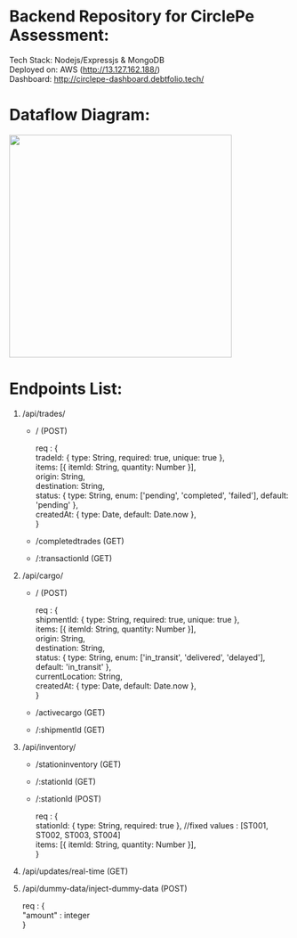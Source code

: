# Backend Repository for CirclePe Assessment:
Tech Stack: Nodejs/Expressjs & MongoDB</br>
Deployed on: AWS (http://13.127.162.188/)<br>
Dashboard: http://circlepe-dashboard.debtfolio.tech/

# Dataflow Diagram:
<img src = "https://github.com/user-attachments/assets/0802baf1-4986-47da-a401-3923f1f883a1" width="400">

# Endpoints List:
1. /api/trades/

    - / (POST)
  
      req : {</br>
          tradeId: { type: String, required: true, unique: true },</br>
          items: [{ itemId: String, quantity: Number }],</br>
          origin: String,</br>
          destination: String,</br>
          status: { type: String, enum: ['pending', 'completed', 'failed'], default: 'pending' },</br>
          createdAt: { type: Date, default: Date.now },</br>
      }

    - /completedtrades (GET)
    - /:transactionId (GET)

1. /api/cargo/

    - / (POST)
  
      req : {</br>
          shipmentId: { type: String, required: true, unique: true },</br>
          items: [{ itemId: String, quantity: Number }],</br>
          origin: String,</br>
          destination: String,</br>
          status: { type: String, enum: ['in_transit', 'delivered', 'delayed'], default: 'in_transit' },</br>
          currentLocation: String,</br>
          createdAt: { type: Date, default: Date.now },</br>
      }

    - /activecargo (GET)
    - /:shipmentId (GET)

2. /api/inventory/

    - /stationinventory (GET)
    - /:stationId (GET)
    - /:stationId (POST)
  
        req : {</br>
          stationId: { type: String, required: true }, //fixed values : [ST001, ST002, ST003, ST004]</br>
          items: [{ itemId: String, quantity: Number }],</br>
      }        

3. /api/updates/real-time (GET)

4. /api/dummy-data/inject-dummy-data (POST)
   
   req : {</br>
    "amount" : integer</br>
   }
